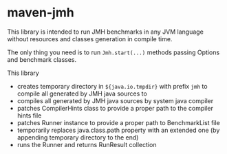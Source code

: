 maven-jmh
===

This library is intended to run JMH benchmarks in any JVM language without
resources and classes generation in compile time.

The only thing you need is to run ```Jmh.start(...)``` methods passing Options and benchmark classes.

This library

 * creates temporary directory in ```${java.io.tmpdir}``` with prefix ```jmh``` to
   compile all generated by JMH java sources to
 * compiles all generated by JMH java sources by system java compiler
 * patches CompilerHints class to provide a proper path to the compiler hints file
 * patches Runner instance to provide a proper path to BenchmarkList file
 * temporarily replaces java.class.path property with an extended one (by appending temporary directory
   to the end)
 * runs the Runner and returns RunResult collection    